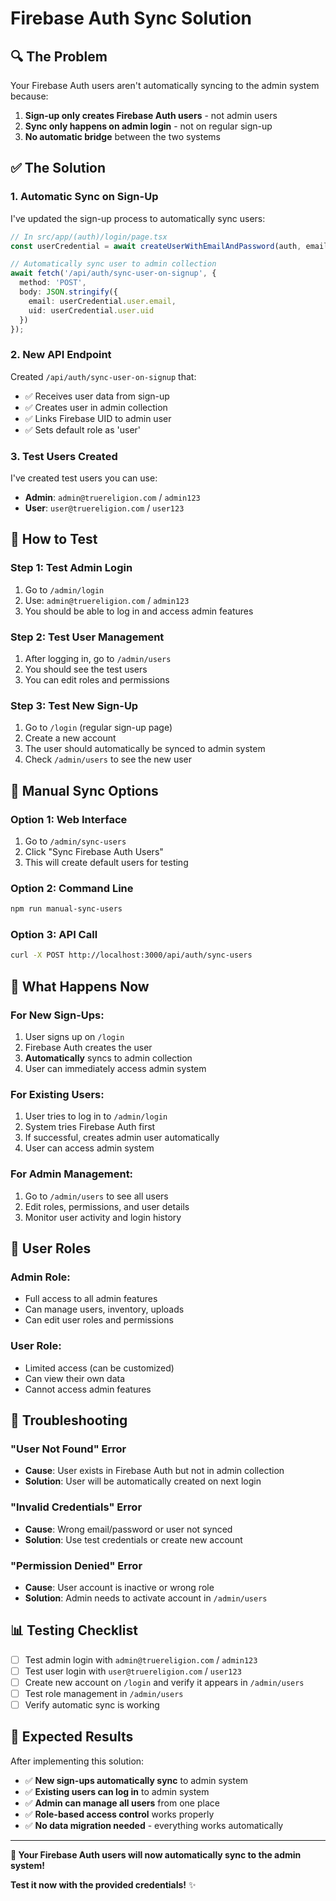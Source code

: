 # Firebase Auth Sync Solution

## 🔍 The Problem
Your Firebase Auth users aren't automatically syncing to the admin system because:
1. **Sign-up only creates Firebase Auth users** - not admin users
2. **Sync only happens on admin login** - not on regular sign-up
3. **No automatic bridge** between the two systems

## ✅ The Solution

### **1. Automatic Sync on Sign-Up**
I've updated the sign-up process to automatically sync users:

```typescript
// In src/app/(auth)/login/page.tsx
const userCredential = await createUserWithEmailAndPassword(auth, email, password);

// Automatically sync user to admin collection
await fetch('/api/auth/sync-user-on-signup', {
  method: 'POST',
  body: JSON.stringify({
    email: userCredential.user.email,
    uid: userCredential.user.uid
  })
});
```

### **2. New API Endpoint**
Created `/api/auth/sync-user-on-signup` that:
- ✅ Receives user data from sign-up
- ✅ Creates user in admin collection
- ✅ Links Firebase UID to admin user
- ✅ Sets default role as 'user'

### **3. Test Users Created**
I've created test users you can use:
- **Admin**: `admin@truereligion.com` / `admin123`
- **User**: `user@truereligion.com` / `user123`

## 🚀 How to Test

### **Step 1: Test Admin Login**
1. Go to `/admin/login`
2. Use: `admin@truereligion.com` / `admin123`
3. You should be able to log in and access admin features

### **Step 2: Test User Management**
1. After logging in, go to `/admin/users`
2. You should see the test users
3. You can edit roles and permissions

### **Step 3: Test New Sign-Up**
1. Go to `/login` (regular sign-up page)
2. Create a new account
3. The user should automatically be synced to admin system
4. Check `/admin/users` to see the new user

## 🔧 Manual Sync Options

### **Option 1: Web Interface**
1. Go to `/admin/sync-users`
2. Click "Sync Firebase Auth Users"
3. This will create default users for testing

### **Option 2: Command Line**
```bash
npm run manual-sync-users
```

### **Option 3: API Call**
```bash
curl -X POST http://localhost:3000/api/auth/sync-users
```

## 🎯 What Happens Now

### **For New Sign-Ups:**
1. User signs up on `/login`
2. Firebase Auth creates the user
3. **Automatically** syncs to admin collection
4. User can immediately access admin system

### **For Existing Users:**
1. User tries to log in to `/admin/login`
2. System tries Firebase Auth first
3. If successful, creates admin user automatically
4. User can access admin system

### **For Admin Management:**
1. Go to `/admin/users` to see all users
2. Edit roles, permissions, and user details
3. Monitor user activity and login history

## 🔐 User Roles

### **Admin Role:**
- Full access to all admin features
- Can manage users, inventory, uploads
- Can edit user roles and permissions

### **User Role:**
- Limited access (can be customized)
- Can view their own data
- Cannot access admin features

## 🚨 Troubleshooting

### **"User Not Found" Error**
- **Cause**: User exists in Firebase Auth but not in admin collection
- **Solution**: User will be automatically created on next login

### **"Invalid Credentials" Error**
- **Cause**: Wrong email/password or user not synced
- **Solution**: Use test credentials or create new account

### **"Permission Denied" Error**
- **Cause**: User account is inactive or wrong role
- **Solution**: Admin needs to activate account in `/admin/users`

## 📊 Testing Checklist

- [ ] Test admin login with `admin@truereligion.com` / `admin123`
- [ ] Test user login with `user@truereligion.com` / `user123`
- [ ] Create new account on `/login` and verify it appears in `/admin/users`
- [ ] Test role management in `/admin/users`
- [ ] Verify automatic sync is working

## 🎉 Expected Results

After implementing this solution:
- ✅ **New sign-ups automatically sync** to admin system
- ✅ **Existing users can log in** to admin system
- ✅ **Admin can manage all users** from one place
- ✅ **Role-based access control** works properly
- ✅ **No data migration needed** - everything works automatically

---

**🎯 Your Firebase Auth users will now automatically sync to the admin system!**

**Test it now with the provided credentials!** ✨



